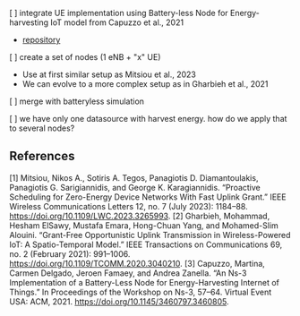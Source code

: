 [ ] integrate UE implementation using Battery-less Node for Energy-harvesting IoT model from Capuzzo et al., 2021  
  - [repository](https://github.com/signetlabdei/capacitor-ns3)
    
[ ] create a set of nodes (1 eNB + "x" UE)  

  - Use at first similar setup as Mitsiou et al., 2023
  - We can evolve to a more complex setup as in Gharbieh et al., 2021
  
[ ] merge with batteryless simulation  

[ ] we have only one datasource with harvest energy. how do we apply that to several nodes?  



## References
[1] Mitsiou, Nikos A., Sotiris A. Tegos, Panagiotis D. Diamantoulakis, Panagiotis G. Sarigiannidis, and George K. Karagiannidis. “Proactive Scheduling for Zero-Energy Device Networks With Fast Uplink Grant.” IEEE Wireless Communications Letters 12, no. 7 (July 2023): 1184–88. https://doi.org/10.1109/LWC.2023.3265993.
[2] Gharbieh, Mohammad, Hesham ElSawy, Mustafa Emara, Hong-Chuan Yang, and Mohamed-Slim Alouini. “Grant-Free Opportunistic Uplink Transmission in Wireless-Powered IoT: A Spatio-Temporal Model.” IEEE Transactions on Communications 69, no. 2 (February 2021): 991–1006. https://doi.org/10.1109/TCOMM.2020.3040210.
[3] Capuzzo, Martina, Carmen Delgado, Jeroen Famaey, and Andrea Zanella. “An Ns-3 Implementation of a Battery-Less Node for Energy-Harvesting Internet of Things.” In Proceedings of the Workshop on Ns-3, 57–64. Virtual Event USA: ACM, 2021. https://doi.org/10.1145/3460797.3460805.
